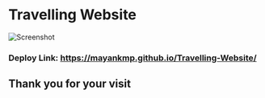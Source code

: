 # Travelling Website
![Screenshot](deploy.png)
### Deploy Link: https://mayankmp.github.io/Travelling-Website/
## Thank you for your visit
